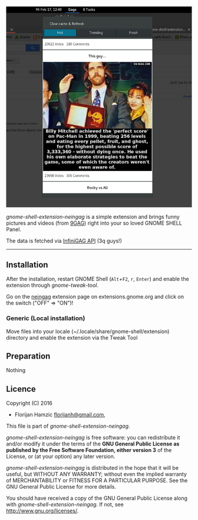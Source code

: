 ![Screenshot](https://github.com/cinatic/gnome-shell-extension-neingag/raw/master/images/main.png)

*gnome-shell-extension-neingag* is a simple extension and brings funny pictures and videos (from [9GAG](http://9gag.com/)) right into your so loved GNOME SHELL Panel.

The data is fetched via [InfiniGAG API](https://github.com/k3min/infinigag) (3q guys!)

----

## Installation

After the installation, restart GNOME Shell (`Alt`+`F2`, `r`, `Enter`) and enable the extension through *gnome-tweak-tool*.

Go on the [neingag](https://extensions.gnome.org/extension/1039/taskwhisperer/) extension page on extensions.gnome.org and click on the switch ("OFF" => "ON")!

### Generic (Local installation)

Move files into your locale (~/.locale/share/gnome-shell/extension) directory and enable the extension via the Tweak Tool

## Preparation

Nothing


## Licence

Copyright (C) 2016

* Florijan Hamzic <florijanh@gmail.com>,

This file is part of *gnome-shell-extension-neingag*.

*gnome-shell-extension-neingag* is free software: you can redistribute it and/or modify it under the terms of the **GNU General Public License as published by the Free Software Foundation, either version 3** of the License, or (at your option) any later version.

*gnome-shell-extension-neingag* is distributed in the hope that it will be useful, but WITHOUT ANY WARRANTY; without even the implied warranty of MERCHANTABILITY or FITNESS FOR A PARTICULAR PURPOSE.  See the GNU General Public License for more details.

You should have received a copy of the GNU General Public License along with *gnome-shell-extension-neingag*.  If not, see <http://www.gnu.org/licenses/>.

